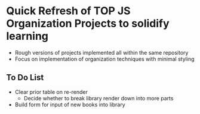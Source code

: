 # Quick Refresh of TOP JS Organization Projects to solidify learning

- Rough versions of projects implemented all within the same repository
- Focus on implementation of organization techniques with minimal styling

## To Do List

- Clear prior table on re-render
  - Decide whether to break library render down into more parts
- Build form for input of new books into library
